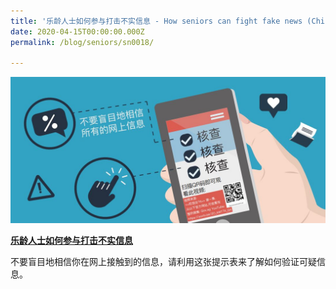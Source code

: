 ```yaml
---
title: '乐龄人士如何参与打击不实信息 - How seniors can fight fake news (Chinese)'
date: 2020-04-15T00:00:00.000Z
permalink: /blog/seniors/sn0018/

---
```



 ![](../../../images/seniors-fake-news-chinese.jpg)

[**乐龄人士如何参与打击不实信息**](/infographic/Marcus-Chin-Chinese-R2.pdf)

不要盲目地相信你在网上接触到的信息，请利用这张提示表来了解如何验证可疑信息。



